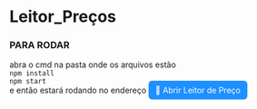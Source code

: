 # Leitor_Preços

### PARA RODAR 

abra o cmd na pasta onde os arquivos estão
<br>
`npm install `
<br>
` npm start `
<br>
e então estará rodando no endereço <a href="http://localhost:3000" target="_blank" style="color: white; background: #1e90ff; padding: 8px 12px; border-radius: 6px; text-decoration: none;">
  🔗 Abrir Leitor de Preço
</a>
